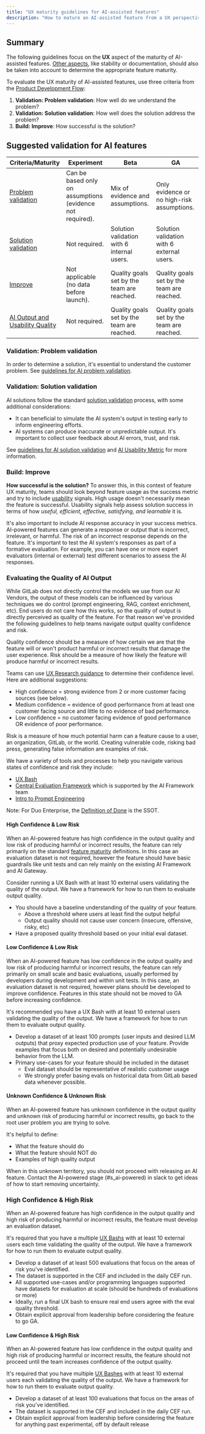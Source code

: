 ```yaml
---
title: "UX maturity guidelines for AI-assisted features"
description: "How to mature an AI-assisted feature from a UX perspective."
---
```


## Summary

The following guidelines focus on the **UX** aspect of the maturity of AI-assisted features. [Other aspects](https://docs.gitlab.com/policy/development_stages_support/), like stability or documentation, should also be taken into account to determine the appropriate feature maturity.

To evaluate the UX maturity of AI-assisted features, use three criteria from the [Product Development Flow](/handbook/product-development/product-development-flow/):

1. **Validation: Problem validation**: How well do we understand the problem?
1. **Validation: Solution validation**: How well does the solution address the problem?
1. **Build: Improve**: How successful is the solution?

## Suggested validation for AI features

| Criteria/Maturity | Experiment | Beta | GA |
|-|-|-|-|
| [Problem validation](#validation-problem-validation) | Can be based only on assumptions (evidence not required). | Mix of evidence and assumptions. | Only evidence or no high-risk assumptions. |
| [Solution validation](#validation-solution-validation) | Not required. | Solution validation with 6 internal users. | Solution validation with 6 external users. |
| [Improve](#build-improve) | Not applicable (no data before launch). | Quality goals set by the team are reached. | Quality goals set by the team are reached. |
| [AI Output and Usability Quality](#evaluating-the-quality-of-ai-output) | Not required. | Quality goals set by the team are reached. | Quality goals set by the team are reached. |

### Validation: Problem validation

In order to determine a solution, it's essential to understand the customer problem. See [guidelines for AI problem validation](/handbook/product/ux/ux-research/research-in-the-ai-space/#guideline-1-problem-validation---identify-and-understand-user-needs).

### Validation: Solution validation

AI solutions follow the standard [solution validation](/handbook/product/ux/ux-research/solution-validation-and-methods/) process, with some additional considerations:

* It can beneficial to simulate the AI system's output in testing early to inform engineering efforts.
* AI systems can produce inaccurate or unpredictable output. It's important to collect user feedback about AI errors, trust, and risk.

See [guidelines for AI solution validation](/handbook/product/ux/ux-research/research-in-the-ai-space/#guideline-2-pre-solution-validation---collect-user-feedback-on-your-idea-before-building-anything) and [AI Usability Metric](/handbook/product/ux/ux-research/research-in-the-ai-space/#ai-usability-metric) for more information.

### Build: Improve

**How successful is the solution?** To answer this, in this context of feature UX maturity, teams should look beyond feature usage as the success metric and try to include [usability](/handbook/product/ux/ux-research/usability-testing/#usability-at-gitlab) signals. High usage doesn't necessarily mean the feature is successful. Usability signals help assess solution success in terms of how _useful, efficient, effective, satisfying, and learnable_ it is.

It's also important to include AI response accuracy in your success metrics. AI-powered features can generate a response or output that is incorrect, irrelevant, or harmful. The risk of an incorrect response depends on the feature. It's important to test the AI system's responses as part of a formative evaluation. For example, you can have one or more expert evaluators (internal or external) test different scenarios to assess the AI responses.

### Evaluating the Quality of AI Output

While GitLab does not directly control the models we use from our AI Vendors, the output of these models can be influenced by various techniques we do control (prompt engineering, RAG, context enrichment, etc). End users do not care how this works, so the quality of output is directly perceived as quality of the feature. For that reason we've provided the following guidelines to help teams navigate output quality confidence and risk.

Quality confidence should be a measure of how certain we are that the feature will or won't product harmful or incorrect results that damage the user experience. Risk should be a measure of how likely the feature will produce harmful or incorrect results.

Teams can use [UX Research guidance](/handbook/product/ux/ux-research/when-to-conduct-ux-research/#additional-considerations-weighing-confidence-vs-risk) to determine their confidence level. Here are additional suggestions:

* High confidence = strong evidence from 2 or more customer facing sources (see below).
* Medium confidence = evidence of good performance from at least one customer facing source and little to no evidence of bad performance.
* Low confidence = no customer facing evidence of good performance OR evidence of poor performance.

Risk is a measure of how much potential harm can a feature cause to a user, an organization, GitLab, or the world. Creating vulnerable code, risking bad press, generating false information are examples of risk.

We have a variety of tools and processes to help you navigate various states of confidence and risk they include:

* [UX Bash](../product/ux/ux-research/ux-bash/)
* [Central Evaluation Framework](https://internal.gitlab.com/handbook/product/ai-strategy/ai-integration-effort/ai_testing_and_evaluation/#test-2-centralized-evaluation-framework) which is supported by the AI Framework team
* [Intro to Prompt Engineering](https://www.promptingguide.ai/introduction)

Note: For Duo Enterprise, the [Definition of Done](https://gitlab.com/gitlab-org/gitlab/-/issues/444274#ga-scope--definition-of-done (internal link)) is the SSOT.

#### High Confidence & Low Risk

When an AI-powered feature has high confidence in the output quality and low risk of producing harmful or incorrect results, the feature can rely primarily on the standard [feature maturity](https://docs.gitlab.com/policy/development_stages_support/) definitions. In this case an evaluation dataset is not required, however the feature should have basic guardrails like unit tests and can rely mainly on the existing AI Framework and AI Gateway.

Consider running a UX Bash with at least 10 external users validating the quality of the output. We have a framework for how to run them to evaluate output quality.

* You should have a baseline understanding of the quality of your feature.
  * Above a threshold where users at least find the output helpful
  * Output quality should not cause user concern (insecure, offensive, risky, etc)
* Have a proposed quality threshold based on your initial eval dataset.

#### Low Confidence & Low Risk

When an AI-powered feature has low confidence in the output quality and low risk of producing harmful or incorrect results, the feature can rely primarily on small scale and basic evaluations, usually performed by developers during development and within unit tests. In this case, an evaluation dataset is not required, however plans should be developed to improve confidence. Features in this state should not be moved to GA before increasing confidence.

It's recommended you have a UX Bash with at least 10 external users validating the quality of the output. We have a framework for how to run them to evaluate output quality.

* Develop a dataset of at least 100 prompts (user inputs and desired LLM outputs) that proxy expected production use of your feature. Provide examples that focus both on desired and potentially undesirable behavior from the LLM.
* Primary use-cases for your feature should be included in the dataset
  * Eval dataset should be representative of realistic customer usage
  * We strongly prefer basing evals on historical data from GitLab based data whenever possible.

#### Unknown Confidence & Unknown Risk

When an AI-powered feature has unknown confidence in the output quality and unknown risk of producing harmful or incorrect results, go back to the root user problem you are trying to solve.

 It's helpful to define:

* What the feature should do
* What the feature should NOT do
* Examples of high quality output

When in this unknown territory, you should not proceed with releasing an AI feature. Contact the AI-powered stage (#s_ai-powered) in slack to get ideas of how to start removing uncertainty.

### High Confidence & High Risk

When an AI-powered feature has high confidence in the output quality and high risk of producing harmful or incorrect results, the feature must develop an evaluation dataset.

It's required that you have a multiple [UX Bashs](../product/ux/ux-research/ux-bash/) with at least 10 external users each time validating the quality of the output. We have a framework for how to run them to evaluate output quality.

* Develop a dataset of at least 500 evaluations that focus on the areas of risk you've identified.
* The dataset is supported in the CEF and included in the daily CEF run.
* All supported use-cases and/or programming languages supported have datasets for evaluation at scale (should be hundreds of evaluations or more)
* Ideally, run a final UX bash to ensure real end users agree with the eval quality threshold.
* Obtain explicit approval from leadership before considering the feature to go GA.

#### Low Confidence & High Risk

When an AI-powered feature has low confidence in the output quality and high risk of producing harmful or incorrect results, the feature should not proceed until the team increases confidence of the output quality.

It's required that you have multiple [UX Bashes](../product/ux/ux-research/ux-bash/) with at least 10 external users each validating the quality of the output. We have a framework for how to run them to evaluate output quality.

* Develop a dataset of at least 100 evaluations that focus on the areas of risk you've identified.
* The dataset is supported in the CEF and included in the daily CEF run.
* Obtain explicit approval from leadership before considering the feature for anything past experimental, off by default release
